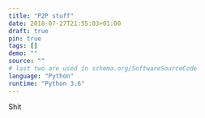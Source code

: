 ```yaml
---
title: "P2P stuff"
date: 2018-07-27T21:55:03+01:00
draft: true
pin: true
tags: []
demo: ""
source: ""
# last two are used in schema.org/SoftwareSourceCode
language: "Python"
runtime: "Python 3.6"
---
```


Shit